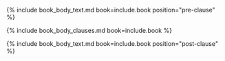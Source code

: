 {% include book_body_text.md book=include.book position="pre-clause" %}

{% include book_body_clauses.md book=include.book %}

{% include book_body_text.md book=include.book position="post-clause" %}
